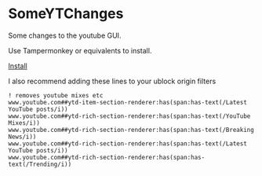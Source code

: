 # SomeYTChanges
Some changes to the youtube GUI.

Use Tampermonkey or equivalents to install.

[Install](https://raw.githubusercontent.com/luckri13/SomeYTChanges/master/SomeYTChanges.user.js)

I also recommend adding these lines to your ublock origin filters

```
! removes youtube mixes etc
www.youtube.com##ytd-item-section-renderer:has(span:has-text(/Latest YouTube posts/i))
www.youtube.com##ytd-rich-section-renderer:has(span:has-text(/YouTube Mixes/i))
www.youtube.com##ytd-rich-section-renderer:has(span:has-text(/Breaking News/i))
www.youtube.com##ytd-rich-section-renderer:has(span:has-text(/Latest YouTube posts/i))
www.youtube.com##ytd-rich-section-renderer:has(span:has-text(/Trending/i))
```
